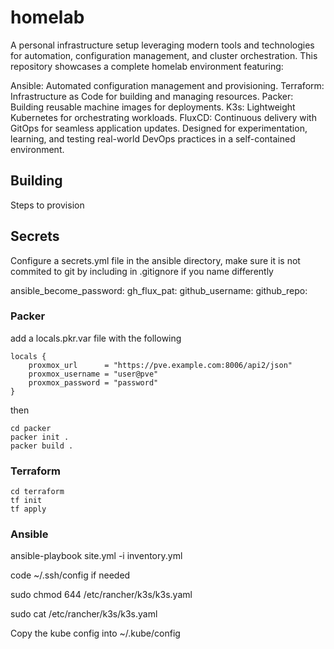 # homelab
A personal infrastructure setup leveraging modern tools and technologies for automation, configuration management, and cluster orchestration. This repository showcases a complete homelab environment featuring:

Ansible: Automated configuration management and provisioning.
Terraform: Infrastructure as Code for building and managing resources.
Packer: Building reusable machine images for deployments.
K3s: Lightweight Kubernetes for orchestrating workloads.
FluxCD: Continuous delivery with GitOps for seamless application updates.
Designed for experimentation, learning, and testing real-world DevOps practices in a self-contained environment.

## Building
Steps to provision

## Secrets
Configure a secrets.yml file in the ansible directory, make sure it is not commited to git by including in .gitignore if you name differently

ansible_become_password: <SUDO PASSWORD>
gh_flux_pat: <GITHUB PERSONAL ACCESS TOKEN>
github_username: <username>
github_repo: <repository>

### Packer
add a locals.pkr.var file with the following
```
locals {
    proxmox_url      = "https://pve.example.com:8006/api2/json"
    proxmox_username = "user@pve"
    proxmox_password = "password"
}
```

then

```
cd packer
packer init .
packer build .
```

### Terraform
```
cd terraform
tf init
tf apply
```

### Ansible

ansible-playbook site.yml -i inventory.yml

code ~/.ssh/config if needed


sudo chmod 644 /etc/rancher/k3s/k3s.yaml

sudo cat /etc/rancher/k3s/k3s.yaml

Copy the kube config into ~/.kube/config

